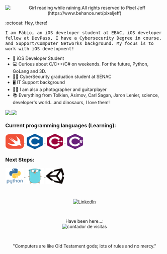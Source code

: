 <p align="center">
  <img alt="Girl reading while raining.All rights reserved to Pixel Jeff (https://www.behance.net/pixeljeff)" src="https://mir-s3-cdn-cf.behance.net/project_modules/1400_opt_1/9afe0493484903.5e66500f8dea4.gif" />
</p>



:octocat: Hey, there!

<p> <samp> I am Fábio, an iOS developer student at EBAC, iOS developer fellow at DevPass, I have a Cybersecurity Degree in course, and Support/Computer Networks background. My focus is to work with iOS development! </p> 

- 📱 iOS Developer Student
- 💻 Curious about C/C++/C# on weekends. For the future, Python, GoLang and 3D.
- :man_student: CyberSecurity graduation student at SENAC
- :desktop_computer:  IT Support background 
- 🙋🏻 I am also a photographer and guitarplayer
- :books: Everything from Tolkien, Asimov, Carl Sagan, Jaron Lenier, science, developer's world...and dinosaurs, I love them!

<a href="https://github.com/tolkien1987">
  <img height="160em" align="center"  src="https://github-readme-stats.vercel.app/api?username=tolkien1987&count_private=true&show_icons=true&theme=github_dark&hide_border=true&include_all_commits=true&layout=compact&)" />
</a>

<a href="https://github.com/tolkien1987">
  <img height="160em" align="center" src="https://github-readme-stats.vercel.app/api/top-langs/?username=tolkien1987&langs_count=10&layout=compact&theme=github_dark&hide_border=true&include_all_commits=true&count_private=true&)" />
</a>
  
  <h3 align="left">Current programming languages (Learning):</h3>
  <div>
    <a href="https://docs.swift.org/swift-book/" target="_blank"> <img align="center" alt="SWIFT-icon" height="50" width="60" src="https://github.com/devicons/devicon/blob/master/icons/swift/swift-original.svg"> </a>
<a href="https://www.cprogramming.com/" target="_blank"> <img align="center" alt="C-icon" height="50" width="60" src="https://github.com/devicons/devicon/blob/master/icons/c/c-plain.svg"> </a> 	  
<a href="https://www.cplusplus.com/doc/tutorial/" target="_blank"> <img align="center" alt="C++-icon" height="50" width="60" src="https://github.com/devicons/devicon/blob/master/icons/cplusplus/cplusplus-plain.svg"> </a> 
<a href="https://docs.microsoft.com/pt-br/visualstudio/ide/quickstart-aspnet-core?view=vs-2019" target="_blank"> <img align="center" alt="C#-icon" height="50" width="60" src="https://github.com/devicons/devicon/blob/master/icons/csharp/csharp-plain.svg"> </a> 
    
  </div>
	
<h3 align="left">Next Steps:</h3>
  <div>  
<a href="https://www.python.org/" target="_blank"> <img align="center" alt="Python-icon" height="50" width="60" src="https://github.com/devicons/devicon/blob/master/icons/python/python-original-wordmark.svg"> </a>
  <a href="https://golang.org/" target="_blank"> <img align="center" alt="Go-icon" height="50" width="60" src="https://github.com/devicons/devicon/blob/master/icons/go/go-original.svg"> </a> 	  
  <a href="https://unity.com/pt" target="_blank"> <img align="center" alt="Unity-icon" height="50" width="60" src="https://github.com/devicons/devicon/blob/master/icons/unity/unity-original.svg"> </a> 
  </div>
 
<br>

<div>
  <br/>
  <p align="center">
<a href="https://www.linkedin.com/in/f%C3%A1bio-martinez-44353990" target="_blank"><img src="https://img.shields.io/badge/LinkedIn-%230077B5.svg?&style=flat-square&logo=linkedin&logoColor=white" alt="LinkedIn"></a> 
  </p>
</div>

<!---Profile Counter--->
<div>
  <br/>
  <p align="center">
    Have been here...: <br> <img src="https://profile-counter.glitch.me/tolkien1987/count.svg" alt="contador de visitas">
  </p>
</div>




<div>
  <br/>
  <p align="center">
   "Computers are like Old Testament gods; lots of rules and no mercy."
  </p>
</div>
